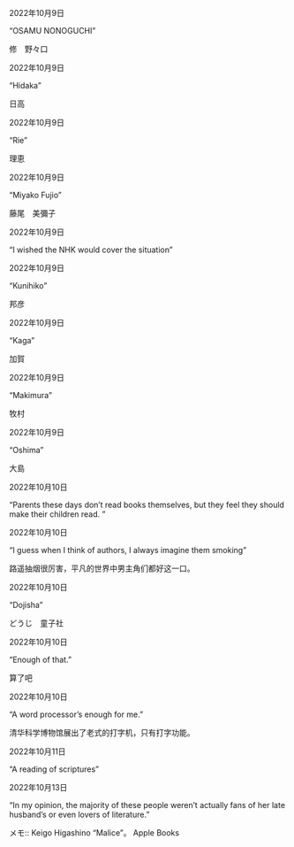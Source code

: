 2022年10月9日 

“OSAMU NONOGUCHI”

修　野々口


2022年10月9日 

“Hidaka”

日高


2022年10月9日 

“Rie”

理恵


2022年10月9日 

“Miyako Fujio”

藤尾　美彌子


2022年10月9日 

“I wished the NHK would cover the situation”


2022年10月9日 

“Kunihiko”

邦彦


2022年10月9日 

“Kaga”

加賀


2022年10月9日 

“Makimura”

牧村


2022年10月9日 

“Oshima”

大島


2022年10月10日 

“Parents these days don’t read books themselves, but they feel they should make their children read. ”


2022年10月10日 

“I guess when I think of authors, I always imagine them smoking”

路遥抽烟很厉害，平凡的世界中男主角们都好这一口。


2022年10月10日 

“Dojisha”

どうじ　童子社


2022年10月10日 

“Enough of that.”

算了吧


2022年10月10日 

“A word processor’s enough for me.”

清华科学博物馆展出了老式的打字机，只有打字功能。


2022年10月11日 

“A reading of scriptures”


2022年10月13日 

“In my opinion, the majority of these people weren’t actually fans of her late husband’s or even lovers of literature.”


メモ:: Keigo Higashino  “Malice”。 Apple Books  
